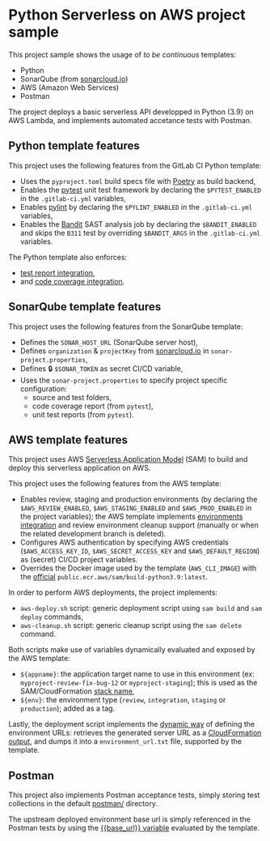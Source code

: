# Python Serverless on AWS project sample

This project sample shows the usage of _to be continuous_ templates:

* Python
* SonarQube (from [sonarcloud.io](https://sonarcloud.io/))
* AWS (Amazon Web Services)
* Postman

The project deploys a basic serverless API developped in Python (3.9) on AWS Lambda, and implements automated accetance tests with Postman.

## Python template features

This project uses the following features from the GitLab CI Python template:

* Uses the `pyproject.toml` build specs file with [Poetry](https://python-poetry.org/) as build backend,
* Enables the [pytest](https://docs.pytest.org/) unit test framework by declaring the `$PYTEST_ENABLED` in the `.gitlab-ci.yml` variables,
* Enables [pylint](https://pylint.pycqa.org/) by declaring the `$PYLINT_ENABLED` in the `.gitlab-ci.yml` variables,
* Enables the [Bandit](https://pypi.org/project/bandit/) SAST analysis job by declaring the `$BANDIT_ENABLED` and skips the `B311`
  test by overriding `$BANDIT_ARGS` in the `.gitlab-ci.yml` variables.

The Python template also enforces:

* [test report integration](https://docs.gitlab.com/ee/ci/unit_test_reports.html),
* and [code coverage integration](https://docs.gitlab.com/ee/user/project/pipelines/settings.html#test-coverage-report-badge).

## SonarQube template features

This project uses the following features from the SonarQube template:

* Defines the `SONAR_HOST_URL` (SonarQube server host),
* Defines `organization` & `projectKey` from [sonarcloud.io](https://sonarcloud.io/) in `sonar-project.properties`,
* Defines :lock: `$SONAR_TOKEN` as secret CI/CD variable,
* Uses the `sonar-project.properties` to specify project specific configuration:
    * source and test folders,
    * code coverage report (from `pytest`),
    * unit test reports (from `pytest`).

## AWS template features

This project uses AWS [Serverless Application Model](https://docs.aws.amazon.com/serverless-application-model/latest/developerguide/) 
(SAM) to build and deploy this serverless application on AWS.

This project uses the following features from the AWS template:

* Enables review, staging and production environments (by declaring the `$AWS_REVIEW_ENABLED`, `$AWS_STAGING_ENABLED` and `$AWS_PROD_ENABLED` in the project variables); the AWS template implements [environments integration](https://gitlab.com/to-be-continuous/samples/maven-on-gcloud/environments) and review environment cleanup support (manually or when the related development branch is deleted).
* Configures AWS authentication by specifying AWS credentials (`$AWS_ACCESS_KEY_ID`, `$AWS_SECRET_ACCESS_KEY` and `$AWS_DEFAULT_REGION`) as (secret) CI/CD project variables.
* Overrides the Docker image used by the template (`AWS_CLI_IMAGE`) with the [official](https://docs.aws.amazon.com/serverless-application-model/latest/developerguide/serverless-image-repositories.html) `public.ecr.aws/sam/build-python3.9:latest`.

In order to perform AWS deployments, the project implements:

* `aws-deploy.sh` script: generic deployment script using `sam build` and `sam deploy` commands,
* `aws-cleanup.sh` script: generic cleanup script using the `sam delete` command.

Both scripts make use of variables dynamically evaluated and exposed by the AWS template:

* `${appname}`: the application target name to use in this environment (ex: `myproject-review-fix-bug-12` or `myproject-staging`); 
  this is used as the SAM/CloudFormation [stack name](https://docs.aws.amazon.com/serverless-application-model/latest/developerguide/sam-cli-command-reference-sam-deploy.html),
* `${env}`: the environment type (`review`, `integration`, `staging` or `production`); added as a tag.

Lastly, the deployment script implements the [dynamic way](https://docs.gitlab.com/ee/ci/environments/#set-dynamic-environment-urls-after-a-job-finishes) of
defining the environment URLs: retrieves the generated server URL as a [CloudFormation output](https://docs.aws.amazon.com/AWSCloudFormation/latest/UserGuide/outputs-section-structure.html), and dumps it into a `environment_url.txt` file, supported by the template.

## Postman

This project also implements Postman acceptance tests, simply storing test collections in the default [postman/](./postman) directory.

The upstream deployed environment base url is simply referenced in the Postman tests by using the [{{base_url}} variable](https://learning.postman.com/docs/sending-requests/variables/) evaluated by the template.
